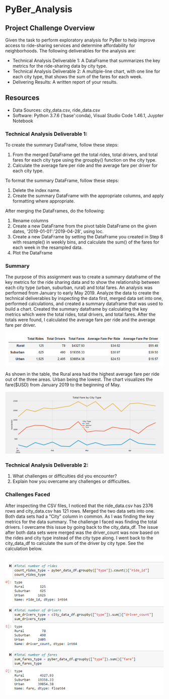 # PyBer_Analysis

## Project Challenge Overview

Given the task to perform exploratory analysis for PyBer to help improve access to ride-sharing services and determine affordability for neighborhoods.  The following deliverables for the analysis are:

- Technical Analysis Deliverable 1: A DataFrame that summarizes the key metrics for the ride-sharing data by city type.
- Technical Analysis Deliverable 2: A multiple-line chart, with one line for each city type, that shows the sum of the fares for each week.
- Delivering Results: A written report of your results.

## Resources

- Data Sources: city_data.csv, ride_data.csv
- Software: Python 3.7.6 ('base':conda), Visual Studio Code 1.46.1, Juypter Notebook


### Technical Analysis Deliverable 1:

To create the summary DataFrame, follow these steps:

  1. From the merged DataFrame get the total rides, total drivers, and total fares for each city type using the groupby() function on the city type.
  2. Calculate the average fare per ride and the average fare per driver for each city type.
  
To format the summary DataFrame, follow these steps:

1. Delete the index name.
2. Create the summary DataFrame with the appropriate columns, and apply formatting where appropriate.

After merging the DataFrames, do the following:

1. Rename columns
2. Create a new DataFrame from the pivot table DataFrame on the given dates, '2019-01-01':'2019-04-28', using loc.
3. Create a new DataFrame by setting the DataFrame you created in Step 8 with resample() in weekly bins, and calculate the sum() of the fares for each week in the resampled data.
4. Plot the DataFrame

### Summary

The purpose of this assignment was to create a summary dataframe of the key metrics for the ride sharing data and to show the relationship between each city type (urban, suburban, rural)  and total fares.  An analysis was performed from January to early May 2019.  Analyze the data to create the technical deliverables by inspecting the data first, merged data set into one, performed calculations, and created a summary dataframe that was used to build a chart. Created the summary dataframe by calculating the key metrics which were the total rides, total drivers, and total fares.  After the totals were found, I calculated the average fare per ride and the average fare per driver.  

![](analysis/Fig9.PNG)
 
As shown in the table, the Rural area had the highest average fare per ride out of the three areas.  Urban being the lowest.  The chart visualizes the fare($USD) from January 2019 to the beginning of May.  

![](analysis/Fig8.png)

### Technical Analysis Deliverable 2:

1. What challenges or difficulties did you encounter? 
2. Explain how you overcame any challenges or difficulties.

### Challenges Faced

After inspecting the CSV files, I noticed that the ride_data.csv has 2376 rows and city_data.csv has 121 rows.  Merged the two data sets into one.  Both data sets had a "City" column in common.  As I was finding the key metrics for the data summary.  The challenge I faced was finding the total drivers.  I overcame this issue by going back to the city_data_df.  The issue after both data sets were merged was the driver_count was now based on the rides and city type instead of the city type along.  I went back to the city_data_df to calculate the sum of the driver by city type. See the calculation below.

![](analysis/Fig10.PNG)
